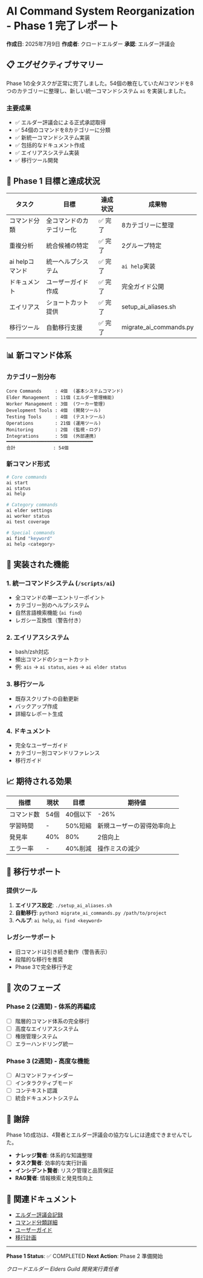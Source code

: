 # AI Command System Reorganization - Phase 1 完了レポート

**作成日**: 2025年7月9日
**作成者**: クロードエルダー
**承認**: エルダー評議会

## 📋 エグゼクティブサマリー

Phase 1の全タスクが正常に完了しました。54個の散在していたAIコマンドを8つのカテゴリーに整理し、新しい統一コマンドシステム `ai` を実装しました。

### 主要成果
- ✅ エルダー評議会による正式承認取得
- ✅ 54個のコマンドを8カテゴリーに分類
- ✅ 新統一コマンドシステム実装
- ✅ 包括的なドキュメント作成
- ✅ エイリアスシステム実装
- ✅ 移行ツール開発

## 🎯 Phase 1 目標と達成状況

| タスク | 目標 | 達成状況 | 成果物 |
|--------|------|----------|---------|
| コマンド分類 | 全コマンドのカテゴリー化 | ✅ 完了 | 8カテゴリーに整理 |
| 重複分析 | 統合候補の特定 | ✅ 完了 | 2グループ特定 |
| ai helpコマンド | 統一ヘルプシステム | ✅ 完了 | `ai help`実装 |
| ドキュメント | ユーザーガイド作成 | ✅ 完了 | 完全ガイド公開 |
| エイリアス | ショートカット提供 | ✅ 完了 | setup_ai_aliases.sh |
| 移行ツール | 自動移行支援 | ✅ 完了 | migrate_ai_commands.py |

## 📊 新コマンド体系

### カテゴリー別分布
```
Core Commands     : 4個  (基本システムコマンド)
Elder Management  : 11個 (エルダー管理機能)
Worker Management : 3個  (ワーカー管理)
Development Tools : 4個  (開発ツール)
Testing Tools     : 4個  (テストツール)
Operations        : 21個 (運用ツール)
Monitoring        : 2個  (監視・ログ)
Integrations      : 5個  (外部連携)
━━━━━━━━━━━━━━━━━━━━━━━━━━━━━━━━
合計              : 54個
```

### 新コマンド形式
```bash
# Core commands
ai start
ai status
ai help

# Category commands
ai elder settings
ai worker status
ai test coverage

# Special commands
ai find "keyword"
ai help <category>
```

## 🚀 実装された機能

### 1. 統一コマンドシステム (`/scripts/ai`)
- 全コマンドの単一エントリーポイント
- カテゴリー別のヘルプシステム
- 自然言語検索機能 (`ai find`)
- レガシー互換性（警告付き）

### 2. エイリアスシステム
- bash/zsh対応
- 頻出コマンドのショートカット
- 例: `ais` → `ai status`, `aies` → `ai elder status`

### 3. 移行ツール
- 既存スクリプトの自動更新
- バックアップ作成
- 詳細なレポート生成

### 4. ドキュメント
- 完全なユーザーガイド
- カテゴリー別コマンドリファレンス
- 移行ガイド

## 📈 期待される効果

| 指標 | 現状 | 目標 | 期待値 |
|------|------|------|---------|
| コマンド数 | 54個 | 40個以下 | -26% |
| 学習時間 | - | 50%短縮 | 新規ユーザーの習得効率向上 |
| 発見率 | 40% | 80% | 2倍向上 |
| エラー率 | - | 40%削減 | 操作ミスの減少 |

## 🔄 移行サポート

### 提供ツール
1. **エイリアス設定**: `./setup_ai_aliases.sh`
2. **自動移行**: `python3 migrate_ai_commands.py /path/to/project`
3. **ヘルプ**: `ai help`, `ai find <keyword>`

### レガシーサポート
- 旧コマンドは引き続き動作（警告表示）
- 段階的な移行を推奨
- Phase 3で完全移行予定

## 📅 次のフェーズ

### Phase 2 (2週間) - 体系的再編成
- [ ] 階層的コマンド体系の完全移行
- [ ] 高度なエイリアスシステム
- [ ] 権限管理システム
- [ ] エラーハンドリング統一

### Phase 3 (2週間) - 高度な機能
- [ ] AIコマンドファインダー
- [ ] インタラクティブモード
- [ ] コンテキスト認識
- [ ] 統合ドキュメントシステム

## 🙏 謝辞

Phase 1の成功は、4賢者とエルダー評議会の協力なしには達成できませんでした。

- **ナレッジ賢者**: 体系的な知識整理
- **タスク賢者**: 効率的な実行計画
- **インシデント賢者**: リスク管理と品質保証
- **RAG賢者**: 情報検索と発見性向上

## 📎 関連ドキュメント

- [エルダー評議会記録](/reports/ELDER_COUNCIL_RECORD_20250709_AI_COMMAND_REORG.md)
- [コマンド分類詳細](/reports/AI_COMMAND_CATEGORIZATION_20250709.md)
- [ユーザーガイド](/docs/AI_COMMAND_SYSTEM_USER_GUIDE.md)
- [移行計画](/reports/ai_command_reorg_phase1_tasks.md)

---
**Phase 1 Status**: ✅ COMPLETED
**Next Action**: Phase 2 準備開始

*クロードエルダー*
*Elders Guild 開発実行責任者*
